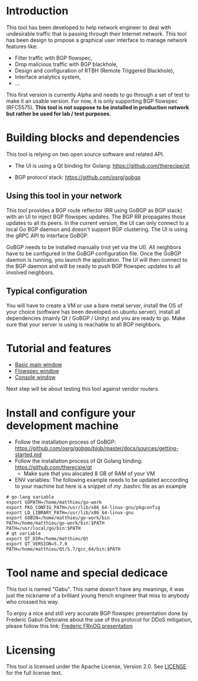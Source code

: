 # Introduction

This tool has been developed to help network engineer to deal with undesirable traffic that is passing through their Internet network. This tool has been design to propose a graphical user interface to manage network features like:

* Filter traffic with BGP flowspec,
* Drop malicious traffic with BGP blackhole,
* Design and configuration of RTBH (Remote Triggered Blackhole),
* Interface analytics system,
* ... 

This first version is currently Alpha and needs to go through a set of test to make it an usable version. For now, it is only supporting BGP flowspec (RFC5575). __This tool is not suppose to be installed in production network but rather be used for lab / test purposes.__

# Building blocks and dependencies

This tool is relying on two open source software and related API.

* The UI is using a Qt binding for Golang: https://github.com/therecipe/qt

* BGP protocol stack: https://github.com/osrg/gobgp

## Using this tool in your network

This tool provides a BGP route reflector (RR using GoBGP as BGP stack) with an UI to inject BGP flowspec updates. The BGP RR propagates those updates to all its peers. In the current version, the UI can only connect to a local Go BGP daemon and doesn't support BGP clustering. The UI is using the gRPC API to interface GoBGP.

GoBGP needs to be installed manually (not yet via the UI). All neighbors have to be configured in the GoBGP configuration file. Once the GoBGP daemon is running, you launch the application. The UI will then connect to the BGP daemon and will be ready to push BGP flowspec updates to all involved neighbors.

## Typical configuration

You will have to create a VM or use a bare metal server, install the OS of your choice (software has been developed on ubuntu server), install all dependencies (mainly Qt / GoBGP / Unity) and you are ready to go. Make sure that your server is using is reachable to all BGP neighbors.

# Tutorial and features
* [Basic main window](https://github.com/Matt-Texier/local-mitigation-agent/blob/master/docs/main_win.md)
* [Flowspec window](https://github.com/Matt-Texier/local-mitigation-agent/blob/master/docs/flowspec_win.md)
* [Console window](https://github.com/Matt-Texier/local-mitigation-agent/blob/master/docs/console_win.md)

Next step will be about testing this tool against vendor routers.

# Install and configure your development machine

* Follow the installation process of GoBGP: https://github.com/osrg/gobgp/blob/master/docs/sources/getting-started.md
* Follow the installation process of Qt Golang binding: https://github.com/therecipe/qt
  * Make sure that you alocated 8 GB of RAM of your VM
* ENV variables: The following example needs to be updated acccording to your machine but here is a snippet of my .bashrc file as an example

```
# go-lang variable
export GOPATH=/home/matthieu/go-work
export PKG_CONFIG_PATH=/usr/lib/x86_64-linux-gnu/pkgconfig
export LD_LIBRARY_PATH=/usr/lib/x86_64-linux-gnu
export GOBIN=/home/matthieu/go-work/bin
PATH=/home/matthieu/go-work/bin:$PATH
PATH=/usr/local/go/bin:$PATH
# qt variable
export QT_DIR=/home/matthieu/Qt
export QT_VERSION=5.7.0
PATH=/home/matthieu/Qt/5.7/gcc_64/bin:$PATH
```


# Tool name and special dedicace

This tool is named "Gabu". This name doesn't have any meanings, it was just the nickname of a brilliant young french engineer that miss to anybody who crossed his way.

To enjoy a nice and still very accurate BGP flowspec presentation done by Frederic Gabut-Deloraine about the use of this protocol for DDoS mitigation, please follow this link: [Frederic FRnOG presentation](http://www.dailymotion.com/video/xtngjg_frnog-18-flowspec-frederic-gabut-deloraine-neo-telecoms_tech)

# Licensing

This tool is licensed under the Apache License, Version 2.0. See [LICENSE](https://github.com/Matt-Texier/local-mitigation-agent/blob/master/LICENSE) for the full license text.


